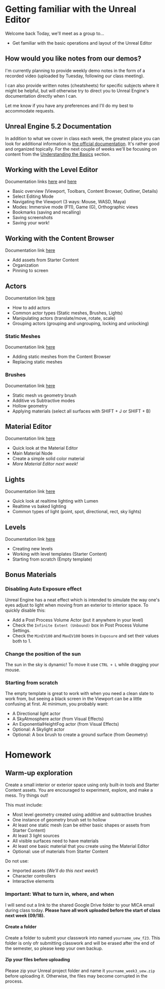 # Getting familiar with the Unreal Editor
Welcome back Today, we'll meet as a group to...
- Get familiar with the basic operations and layout of the Unreal Editor

## How would you like notes from our demos?
I'm currently planning to provide weekly demo notes in the form of a recorded video (uploaded by Tuesday, following our class meeting). 

I can also provide written notes (cheatsheets) for specific subjects where it might be helpful, but will otherwise try to direct you to Unreal Engine's documentation directly when I can. 

Let me know if you have any preferences and I'll do my best to accommodate requests.


## Unreal Engine 5.2 Documentation
In addition to what we cover in class each week, the greatest place you can look for additional information is [the official documentation](https://docs.unrealengine.com/5.2/en-US/). It's rather good and organized topically. For the next couple of weeks we'll be focusing on content from the [Understanding the Basics](https://docs.unrealengine.com/5.2/en-US/understanding-the-basics-of-unreal-engine/) section.

## Working with the Level Editor
Documentation links [here](https://docs.unrealengine.com/5.2/en-US/unreal-editor-interface/) and [here](https://docs.unrealengine.com/5.2/en-US/level-editor-in-unreal-engine/)
- Basic overview (Viewport, Toolbars, Content Browser, Outliner, Details)
- Select Editing Mode
- Navigating the Viewport (3 ways: Mouse, WASD, Maya)
- Modes: Immersive mode (F11), Game (G), Orthographic views
- Bookmarks (saving and recalling)
- Saving screenshots
- Saving your work!

## Working with the Content Browser
Documentation link [here](https://docs.unrealengine.com/5.2/en-US/content-browser-interface-in-unreal-engine/)
- Add assets from Starter Content
- Organization
- Pinning to screen

## Actors
Documentation link [here](https://docs.unrealengine.com/5.2/en-US/actors-and-geometry-in-unreal-engine/)
- How to add actors
- Common actor types (Static meshes, Brushes, Lights)
- Manipulating actors (translate/move, rotate, scale)
- Grouping actors (grouping and ungrouping, locking and unlocking)

### Static Meshes
Documentation link [here](https://docs.unrealengine.com/5.2/en-US/static-mesh-actors-in-unreal-engine/)
- Adding static meshes from the Content Browser
- Replacing static meshes

### Brushes
Documentation link [here](https://docs.unrealengine.com/5.2/en-US/geometry-brush-actors-in-unreal-engine)
- Static mesh vs geometry brush
- Additive vs Subtractive modes
- Hollow geometry
- Applying materials (select all surfaces with SHIFT + J or SHIFT + B)

## Material Editor
Documentation link [here](https://docs.unrealengine.com/5.2/en-US/unreal-engine-material-editor-user-guide/)
- Quick look at the Material Editor
- Main Material Node
- Create a simple solid color material
- _More Material Editor next week!_

## Lights
Documentation link [here](https://docs.unrealengine.com/5.2/en-US/light-types-and-their-mobility-in-unreal-engine/)
- Quick look at realtime lighting with Lumen
- Realtime vs baked lighting
- Common types of light (point, spot, directional, rect, sky lights)

## Levels
Documentation link [here](https://docs.unrealengine.com/5.2/en-US/working-with-levels-in-unreal-engine/)
- Creating new levels
- Working with level templates (Starter Content)
- Starting from scratch (Empty template)

## Bonus Materials 

### Disabling Auto Exposure effect
Unreal Engine has a neat effect which is intended to simulate the way one's eyes adjust to light when moving from an exterior to interior space. To quickly disable this:
- Add a Post Process Volume Actor (put it anywhere in your level)
- Check the `Infinite Extent (Unbound)` box in Post Process Volume Settings.
- Check the `MinEV100` and `MaxEV100` boxes in `Exposure` and set their values both to 1.

### Change the position of the sun
The sun in the sky is dynamic! To move it use `CTRL + L` while dragging your mouse.

### Starting from scratch
The empty template is great to work with when you need a clean slate to work from, but seeing a black screen in the Viewport can be a little confusing at first. At minimum, you probably want:
- A Directional light actor
- A SkyAtmosphere actor (from Visual Effects)
- An ExponentialHeightFog actor (from Visual Effects)
- Optional: A Skylight actor
- Optional: A box brush to create a ground surface (from Geometry)

# Homework

## Warm-up exploration
Create a small interior or exterior space using only built-in tools and Starter Content assets. You are encouraged to experiment, explore, and make a mess. Try things out!

This must include:
- Most level geometry created using additive and subtractive brushes
- One instance of geometry brush set to hollow
- At least one static mesh (can be either basic shapes or assets from Starter Content)
- At least 3 light sources
- All visible surfaces need to have materials
- At least one basic material that you create using the Material Editor
- Optional: use of materials from Starter Content 

Do not use:
- Imported assets (_We'll do this next week!_)
- Character controllers
- Interactive elements

### Important: What to turn in, where, and when
I will send out a link to the shared Google Drive folder to your MICA email during class today. __Please have all work uploaded before the start of class next week (09/18).__

#### Create a folder
Create a folder to submit your classwork into named `yourname_uew_f23`. This folder is only ofr submitting classwork and will be erased after the end of the semester, so please keep your own backup.

#### Zip your files before uploading
Please zip your Unreal project folder and name it `yourname_week3_uew.zip` before uploading it. Otherwise, the files may become corrupted in the process.
